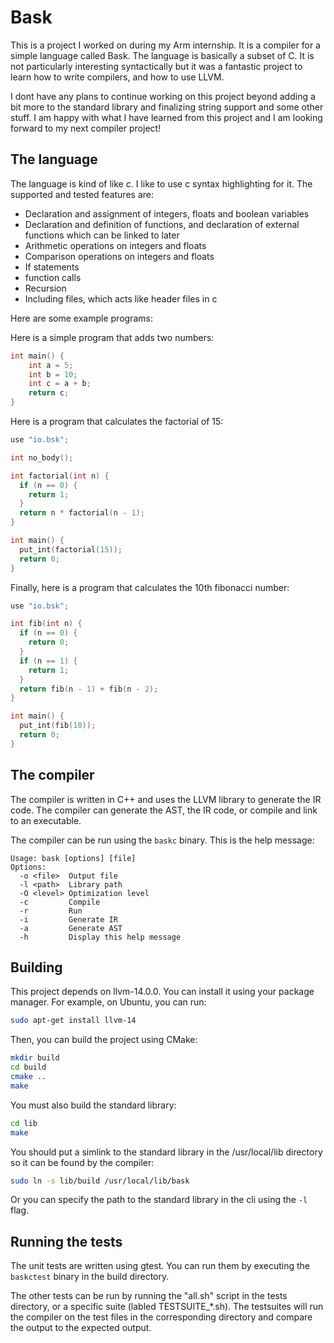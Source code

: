 # Bask
This is a project I worked on during my Arm internship. It is a compiler for a simple language called Bask. The language is basically a subset of C. It is not particularly interesting syntactically but it was a fantastic project to learn how to write compilers, and how to use LLVM.

I dont have any plans to continue working on this project beyond adding a bit more to the standard library and finalizing string support and some other stuff. I am happy with what I have learned from this project and I am looking forward to my next compiler project!

## The language
The language is kind of like c. I like to use c syntax highlighting for it. The supported and tested features are:
- Declaration and assignment of integers, floats and boolean variables
- Declaration and definition of functions, and declaration of external functions which can be linked to later
- Arithmetic operations on integers and floats
- Comparison operations on integers and floats
- If statements
- function calls
- Recursion
- Including files, which acts like header files in c

Here are some example programs:

Here is a simple program that adds two numbers:
```c
int main() {
    int a = 5;
    int b = 10;
    int c = a + b;
    return c;
}
```

Here is a program that calculates the factorial of 15:
```c
use "io.bsk";

int no_body();

int factorial(int n) {
  if (n == 0) {
    return 1;
  }
  return n * factorial(n - 1);
}

int main() {
  put_int(factorial(15));
  return 0;
}
```

Finally, here is a program that calculates the 10th fibonacci number:
```c
use "io.bsk";

int fib(int n) {
  if (n == 0) {
    return 0;
  }
  if (n == 1) {
    return 1;
  }
  return fib(n - 1) + fib(n - 2);
}

int main() {
  put_int(fib(10));
  return 0;
}
```

## The compiler
The compiler is written in C++ and uses the LLVM library to generate the IR code. The compiler can generate the AST, the IR code, or compile and link to an executable. 

The compiler can be run using the `baskc` binary. This is the help message:
```
Usage: bask [options] [file]
Options:
  -o <file>  Output file
  -l <path>  Library path
  -O <level> Optimization level
  -c         Compile
  -r         Run
  -i         Generate IR
  -a         Generate AST
  -h         Display this help message
```


## Building
This project depends on llvm-14.0.0. You can install it using your package manager. For example, on Ubuntu, you can run:
```bash
sudo apt-get install llvm-14
```

Then, you can build the project using CMake:
```bash
mkdir build
cd build
cmake ..
make
```

You must also build the standard library:
```bash
cd lib
make
```
You should put a simlink to the standard library in the /usr/local/lib directory so it can be found by the compiler:
```bash
sudo ln -s lib/build /usr/local/lib/bask
```
Or you can specify the path to the standard library in the cli using the `-l` flag.

## Running the tests
The unit tests are written using gtest. You can run them by executing the `baskctest` binary in the build directory.

The other tests can be run by running the "all.sh" script in the tests directory, or a specific suite (labled TESTSUITE_*.sh). The testsuites will run the compiler on the test files in the corresponding directory and compare the output to the expected output.

